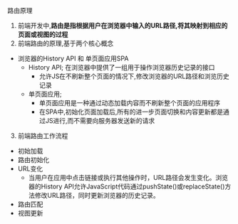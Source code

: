 路由原理
1. 前端开发中,**路由是指根据用户在浏览器中输入的URL路径,将其映射到相应的页面或视图的过程**
2. 前端路由的原理,基于两个核心概念
- 浏览器的History API 和 单页面应用SPA
    - History API; 在浏览器中提供了一组用于操作浏览器历史记录的接口
        - 允许JS在不刷新整个页面的情况下,修改浏览器的URL路径和浏览历史记录
    - 单页面应用; 
        - 单页面应用是一种通过动态加载内容而不刷新整个页面的应用程序
        - 在SPA中,初始化页面加载后,所有的进一步页面切换和内容更新都是通过JS进行,而不需要向服务器发送新的请求
3. 前端路由工作流程
- 初始加载
- 路由初始化
- URL变化
    - 当用户在应用中点击链接或执行其他操作时，URL路径会发生变化。浏览器的History API允许JavaScript代码通过pushState()或replaceState()方法修改URL路径，同时更新浏览器的历史记录。
- 路由匹配
- 视图更新
    